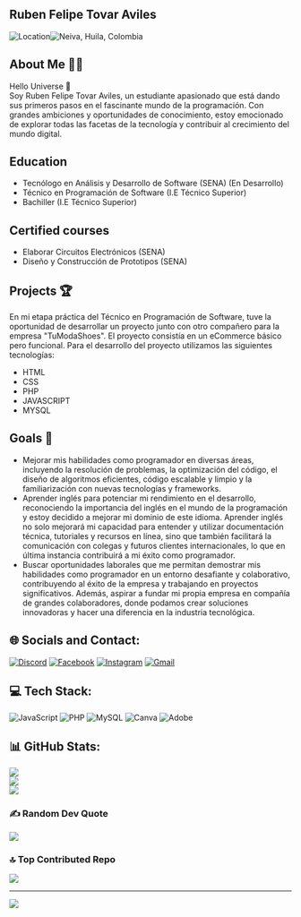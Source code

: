 ## Ruben Felipe Tovar Aviles

![Location](https://img.shields.io/badge/Location:-%237289DA.svg?color=green)![Neiva, Huila, Colombia](https://img.shields.io/badge/Neiva,Huila,Colombia-%237289DA.svg?color=blue)






##  About Me 👦🏻
Hello Universe 💫<br>Soy Ruben Felipe Tovar Aviles, un estudiante apasionado que está dando sus primeros pasos en el fascinante mundo de la programación. Con grandes ambiciones y oportunidades de conocimiento, estoy emocionado de explorar todas las facetas de la tecnología y contribuir al crecimiento del mundo digital.

## Education
- Tecnólogo en Análisis y Desarrollo de Software (SENA) (En Desarrollo)
- Técnico en Programación de Software (I.E Técnico Superior)
- Bachiller (I.E Técnico Superior)

## Certified courses
- Elaborar Circuitos Electrónicos (SENA)
- Diseño y Construcción de Prototipos (SENA)

## Projects 🏆
En mi etapa práctica del Técnico en Programación de Software, tuve la oportunidad de desarrollar un proyecto junto con otro compañero para la empresa "TuModaShoes". El proyecto consistía en un eCommerce básico pero funcional. Para el desarrollo del proyecto utilizamos las siguientes tecnologías:
- HTML
- CSS
- PHP
- JAVASCRIPT
- MYSQL

## Goals 🚀
- Mejorar mis habilidades como programador en diversas áreas, incluyendo la resolución de problemas, la optimización del código, el diseño de algoritmos eficientes, código escalable y limpio  y la familiarización con nuevas tecnologías y frameworks. 
- Aprender inglés para potenciar mi rendimiento en el desarrollo, reconociendo la importancia del inglés en el mundo de la programación y estoy decidido a mejorar mi dominio de este idioma. Aprender inglés no solo mejorará mi capacidad para entender y utilizar documentación técnica, tutoriales y recursos en línea, sino que también facilitará la comunicación con colegas y futuros clientes internacionales, lo que en última instancia contribuirá a mi éxito como programador.
- Buscar oportunidades laborales que me permitan demostrar mis habilidades como programador en un entorno desafiante y colaborativo, contribuyendo al éxito de la empresa y trabajando en proyectos significativos. Además, aspirar a fundar mi propia empresa en compañía de grandes colaboradores, donde podamos crear soluciones innovadoras y hacer una diferencia en la industria tecnológica.

## 🌐 Socials and Contact:
[![Discord](https://img.shields.io/badge/Discord-%237289DA.svg?logo=discord&logoColor=white)](https://discord.gg/felipexx0869) [![Facebook](https://img.shields.io/badge/Facebook-%231877F2.svg?logo=Facebook&logoColor=white)](https://www.facebook.com/rubenfelipe.tovaraviles.3/) [![Instagram](https://img.shields.io/badge/Instagram-%23E4405F.svg?logo=Instagram&logoColor=white)](https://instagram.com/felipeaviles_06) [![Gmail](https://img.shields.io/badge/Gmail-%23D14836.svg?logo=Gmail&logoColor=white)](mailto:pipeaviles1608@gmail.com)

## 💻 Tech Stack:
![JavaScript](https://img.shields.io/badge/javascript-%23323330.svg?style=for-the-badge&logo=javascript&logoColor=%23F7DF1E) ![PHP](https://img.shields.io/badge/php-%23777BB4.svg?style=for-the-badge&logo=php&logoColor=white) ![MySQL](https://img.shields.io/badge/mysql-%2300000f.svg?style=for-the-badge&logo=mysql&logoColor=white) ![Canva](https://img.shields.io/badge/Canva-%2300C4CC.svg?style=for-the-badge&logo=Canva&logoColor=white) ![Adobe](https://img.shields.io/badge/adobe-%23FF0000.svg?style=for-the-badge&logo=adobe&logoColor=white)
## 📊 GitHub Stats:
![](https://github-readme-stats.vercel.app/api?username=FelipeTop69&theme=react&hide_border=false&include_all_commits=false&count_private=false)<br/>
![](https://github-readme-streak-stats.herokuapp.com/?user=FelipeTop69&theme=react&hide_border=false)<br/>
![](https://github-readme-stats.vercel.app/api/top-langs/?username=FelipeTop69&theme=react&hide_border=false&include_all_commits=false&count_private=false&layout=compact)

### ✍️ Random Dev Quote
![](https://quotes-github-readme.vercel.app/api?type=horizontal&theme=radical)

### 🔝 Top Contributed Repo
![](https://github-contributor-stats.vercel.app/api?username=FelipeTop69&limit=5&theme=tokyonight&combine_all_yearly_contributions=true)

---
[![](https://visitcount.itsvg.in/api?id=FelipeTop69&icon=8&color=0)](https://visitcount.itsvg.in)

<!-- Proudly created with GPRM ( https://gprm.itsvg.in ) -->
